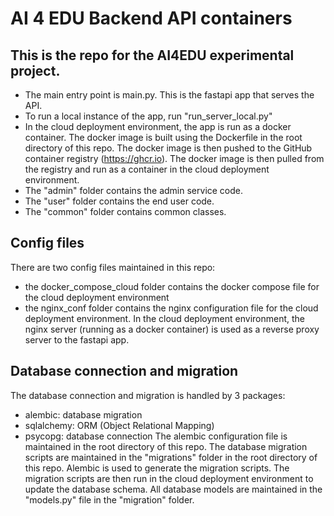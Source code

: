 # AI 4 EDU Backend API containers

## This is the repo for the AI4EDU experimental project.
- The main entry point is main.py. This is the fastapi app that serves the API.
- To run a local instance of the app, run "run_server_local.py"
- In the cloud deployment environment, the app is run as a docker container. The docker image is built using the Dockerfile in the root directory of this repo. The docker image is then pushed to the GitHub container registry (https://ghcr.io). The docker image is then pulled from the registry and run as a container in the cloud deployment environment.
- The "admin" folder contains the admin service code.
- The "user" folder contains the end user code.
- The "common" folder contains common classes.

## Config files
There are two config files maintained in this repo:
- the docker_compose_cloud folder contains the docker compose file for the cloud deployment environment
- the nginx_conf folder contains the nginx configuration file for the cloud deployment environment. In the cloud deployment environment, the nginx server (running as a docker container) is used as a reverse proxy server to the fastapi app.

## Database connection and migration
The database connection and migration is handled by 3 packages:
- alembic: database migration
- sqlalchemy: ORM (Object Relational Mapping)
- psycopg: database connection
The alembic configuration file is maintained in the root directory of this repo. The database migration scripts are maintained in the "migrations" folder in the root directory of this repo.
Alembic is used to generate the migration scripts. The migration scripts are then run in the cloud deployment environment to update the database schema.
All database models are maintained in the "models.py" file in the "migration" folder.